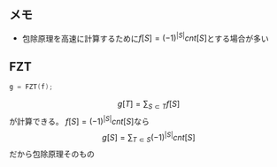 ## メモ
- 包除原理を高速に計算するために$f[S] = (-1)^{|S|}cnt[S]$とする場合が多い
## FZT
```c++
g = FZT(f);
```
$$
g[T] = \sum_{S \subset T}f[S]
$$
が計算できる。
$f[S] = (-1)^{|S|}cnt[S]$なら
$$
g[S] = \sum_{T \subset S}(-1)^{|S|}cnt[S]
$$
だから包除原理そのもの
